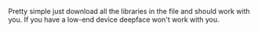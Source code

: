 Pretty simple just download all the libraries in the file and should work with you.
If you have a low-end device deepface won't work with you.
